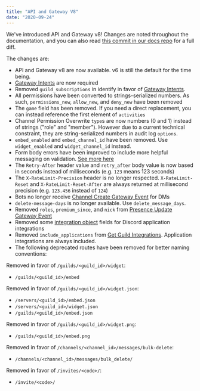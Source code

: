 ```yaml
---
title: "API and Gateway V8"
date: "2020-09-24"
---
```


We've introduced API and Gateway v8! Changes are noted throughout the documentation, and you can also read [this commit in our docs repo](https://github.com/discord/discord-api-docs/commit/545ff4a7883e5eee7ee91d19a5e5d760a0730033) for a full diff.

The changes are:

* API and Gateway v8 are now available. v6 is still the default for the time being.
* [Gateway Intents](#DOCS_TOPICS_GATEWAY/gateway-intents) are now required
* Removed `guild_subscriptions` in identify in favor of [Gateway Intents](#DOCS_TOPICS_GATEWAY/gateway-intents).
* All permissions have been converted to strings-serialized numbers. As such, `permissions_new`, `allow_new`, and `deny_new` have been removed
* The `game` field has been removed. If you need a direct replacement, you can instead reference the first element of `activities`
* Channel Permission Overwrite `type`s are now numbers (0 and 1) instead of strings ("role" and "member"). However due to a current technical constraint, they are string-serialized numbers in audit log `options`.
* `embed_enabled` and `embed_channel_id` have been removed. Use `widget_enabled` and `widget_channel_id` instead.
* Form body errors have been improved to include more helpful messaging on validation. [See more here](#DOCS_REFERENCE/error-messages)
* The `Retry-After` header value and `retry_after` body value is now based in seconds instead of milliseconds (e.g. `123` means 123 seconds)
* The `X-RateLimit-Precision` header is no longer respected. `X-RateLimit-Reset` and `X-RateLimit-Reset-After` are always returned at millisecond precision (e.g. `123.456` instead of `124`)
* Bots no longer receive [Channel Create Gateway Event](#DOCS_TOPICS_GATEWAY_EVENTS/channel-create) for DMs
* `delete-message-days` is no longer available. Use `delete_message_days`.
* Removed `roles`, `premium_since`, and `nick` from [Presence Update Gateway Event](#DOCS_TOPICS_GATEWAY_EVENTS/presence-update)
* Removed some [integration object](#DOCS_RESOURCES_GUILD/integration-object) fields for Discord application integrations
* Removed `include_applications` from [Get Guild Integrations](#DOCS_RESOURCES_GUILD/get-guild-integrations). Application integrations are always included.
* The following deprecated routes have been removed for better naming conventions:

Removed in favor of `/guilds/<guild_id>/widget`:

* `/guilds/<guild_id>/embed`

Removed in favor of `/guilds/<guild_id>/widget.json`:

* `/servers/<guild_id>/embed.json`
* `/servers/<guild_id>/widget.json`
* `/guilds/<guild_id>/embed.json`

Removed in favor of `/guilds/<guild_id>/widget.png`:

* `/guilds/<guild_id>/embed.png`

Removed in favor of `/channels/<channel_id>/messages/bulk-delete`:

* `/channels/<channel_id>/messages/bulk_delete/`

Removed in favor of `/invites/<code>/`:

* `/invite/<code>/`
